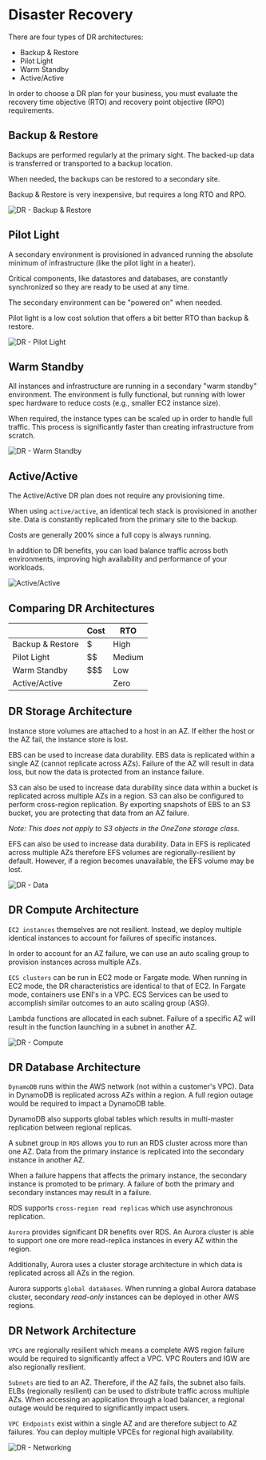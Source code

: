 # Disaster Recovery

There are four types of DR architectures:
- Backup & Restore
- Pilot Light
- Warm Standby
- Active/Active

In order to choose a DR plan for your business, you must evaluate the recovery time objective (RTO) and recovery point objective (RPO) requirements.

## Backup & Restore

Backups are performed regularly at the primary sight. The backed-up data is transferred or transported to a backup location.

When needed, the backups can be restored to a secondary site.

Backup & Restore is very inexpensive, but requires a long RTO and RPO.

![DR - Backup & Restore](../static/images/dr_backup_restore.png)

## Pilot Light

A secondary environment is provisioned in advanced running the absolute minimum of infrastructure (like the pilot light in a heater). 

Critical components, like datastores and databases, are constantly synchronized so they are ready to be used at any time.

The secondary environment can be "powered on" when needed.

Pilot light is a low cost solution that offers a bit better RTO than backup & restore.

![DR - Pilot Light](../static/images/dr_pilotlight.png)

## Warm Standby

All instances and infrastructure are running in a secondary "warm standby" environment. The environment is fully functional, but running with lower spec hardware to reduce costs (e.g., smaller EC2 instance size).

When required, the instance types can be scaled up in order to handle full traffic. This process is significantly faster than creating infrastructure from scratch.

![DR - Warm Standby](../static/images/dr_warmstandby.png)

## Active/Active

The Active/Active DR plan does not require any provisioning time.

When using `active/active`, an identical tech stack is provisioned in another site. Data is constantly replicated from the primary site to the backup.

Costs are generally 200% since a full copy is always running.

In addition to DR benefits, you can load balance traffic across both environments, improving high availability and performance of your workloads.

![Active/Active](../static/images/dr_activeactive.png)

## Comparing DR Architectures

| | Cost | RTO |
| --- | --- | --- |
| Backup & Restore | $ | High |
| Pilot Light | $$ | Medium | 
| Warm Standby | $$$ | Low  |
| Active/Active | $$$$ | Zero |

## DR Storage Architecture

Instance store volumes are attached to a host in an AZ. If either the host or the AZ fail, the instance store is lost.

EBS can be used to increase data durability. EBS data is replicated within a single AZ (cannot replicate across AZs). Failure of the AZ will result in data loss, but now the data is protected from an instance failure.

S3 can also be used to increase data durability since data within a bucket is replicated across multiple AZs in a region. S3 can also be configured to perform cross-region replication. By exporting snapshots of EBS to an S3 bucket, you are protecting that data from an AZ failure.

*Note: This does not apply to S3 objects in the OneZone storage class.*

EFS can also be used to increase data durability. Data in EFS is replicated across multiple AZs therefore EFS volumes are regionally-resilient by default. However, if a region becomes unavailable, the EFS volume may be lost.

![DR - Data](../static/images/dr_data.png)

## DR Compute Architecture

`EC2 instances` themselves are not resilient. Instead, we deploy multiple identical instances to account for failures of specific instances.

In order to account for an AZ failure, we can use an auto scaling group to provision instances across multiple AZs.

`ECS clusters` can be run in EC2 mode or Fargate mode. When running in EC2 mode, the DR characteristics are identical to that of EC2. In Fargate mode, containers use ENI's in a VPC. ECS Services can be used to accomplish similar outcomes to an auto scaling group (ASG).

Lambda functions are allocated in each subnet. Failure of a specific AZ will result in the function launching in a subnet in another AZ. 

![DR - Compute](../static/images/dr_compute.png)

## DR Database Architecture

`DynamoDB` runs within the AWS network (not within a customer's VPC). Data in DynamoDB is replicated across AZs within a region. A full region outage would be required to impact a DynamoDB table.

DynamoDB also supports global tables which results in multi-master replication between regional replicas.

A subnet group in `RDS` allows you to run an RDS cluster across more than one AZ. Data from the primary instance is replicated into the secondary instance in another AZ.

When a failure happens that affects the primary instance, the secondary instance is promoted to be primary. A failure of both the primary and secondary instances may result in a failure.

RDS supports `cross-region read replicas` which use asynchronous replication.

`Aurora` provides significant DR benefits over RDS. An Aurora cluster is able to support one ore more read-replica instances in every AZ within the region.

Additionally, Aurora uses a cluster storage architecture in which data is replicated across all AZs in the region. 

Aurora supports `global databases`. When running a global Aurora database cluster, secondary *read-only* instances can be deployed in other AWS regions.

## DR Network Architecture

`VPCs` are regionally resilient which means a complete AWS region failure would be required to significantly affect a VPC. VPC Routers and IGW are also regionally resilient.

`Subnets` are tied to an AZ. Therefore, if the AZ fails, the subnet also fails. ELBs (regionally resilient) can be used to distribute traffic across multiple AZs. When accessing an application through a load balancer, a regional outage would be required to significantly impact users.

`VPC Endpoints` exist within a single AZ and are therefore subject to AZ failures. You can deploy multiple VPCEs for regional high availability.

![DR - Networking](../static/images/dr_networkinglocal.png)